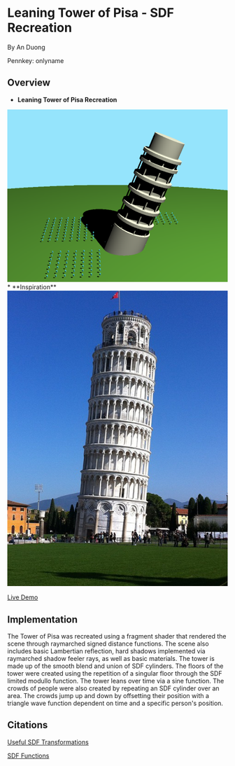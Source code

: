 # Leaning Tower of Pisa - SDF Recreation

By An Duong

Pennkey: onlyname

## Overview
* **Leaning Tower of Pisa Recreation**
<img src="Pisa1.png" width="800"/>
* **Inspiration**
<img src="pisa-leaning-tower1.jpg" width="800"/>

[Live Demo](https://onlyname1.github.io/hw02-raymarching-sdfs/)

## Implementation
The Tower of Pisa was recreated using a fragment shader that rendered the scene through raymarched signed distance functions. The scene also includes basic Lambertian reflection, hard shadows implemented via raymarched shadow feeler rays, as well as basic materials. The tower is made up of the smooth blend and union of SDF cylinders. The floors of the tower were created using the repetition of a singular floor through the SDF limited modullo function. The tower leans over time via a sine function. The crowds of people were also created by repeating an SDF cylinder over an area. The crowds jump up and down by offsetting their position with a triangle wave function dependent on time and a specific person's position.

## Citations
[Useful SDF Transformations](http://jamie-wong.com/2016/07/15/ray-marching-signed-distance-functions/#rotation-and-translation)

[SDF Functions](https://www.iquilezles.org/www/articles/distfunctions/distfunctions.htm)
